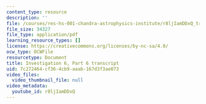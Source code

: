 ```yaml
---
content_type: resource
description: ''
file: /courses/res-hs-001-chandra-astrophysics-institute/r8ljIamDDxQ_transcript.pdf
file_size: 34327
file_type: application/pdf
learning_resource_types: []
license: https://creativecommons.org/licenses/by-nc-sa/4.0/
ocw_type: OCWFile
resourcetype: Document
title: Investigation 6, Part 6 transcript
uid: 7c272464-cf36-4cb9-aaab-167d3f3ae073
video_files:
  video_thumbnail_file: null
video_metadata:
  youtube_id: r8ljIamDDxQ
---
```

